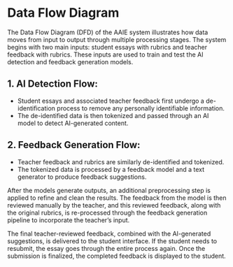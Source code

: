 
# Data Flow Diagram

The Data Flow Diagram (DFD) of the AAIE system illustrates how data moves from input to output through multiple processing stages. The system begins with two main inputs: student essays with rubrics and teacher feedback with rubrics. These inputs are used to train and test the AI detection and feedback generation models.

## 1. AI Detection Flow:

- Student essays and associated teacher feedback first undergo a de-identification process to remove any personally identifiable information.
- The de-identified data is then tokenized and passed through an AI model to detect AI-generated content.

## 2. Feedback Generation Flow:

- Teacher feedback and rubrics are similarly de-identified and tokenized.
- The tokenized data is processed by a feedback model and a text generator to produce feedback suggestions.

After the models generate outputs, an additional preprocessing step is applied to refine and clean the results. The feedback from the model is then reviewed manually by the teacher, and this reviewed feedback, along with the original rubrics, is re-processed through the feedback generation pipeline to incorporate the teacher’s input.

The final teacher-reviewed feedback, combined with the AI-generated suggestions, is delivered to the student interface. If the student needs to resubmit, the essay goes through the entire process again. Once the submission is finalized, the completed feedback is displayed to the student.